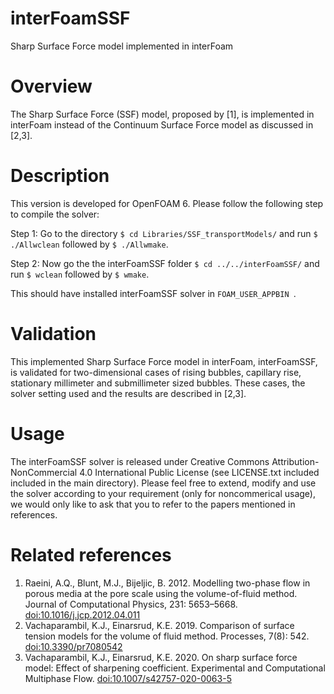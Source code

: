 # interFoamSSF
Sharp Surface Force model implemented in interFoam

# Overview
The Sharp Surface Force (SSF) model, proposed by [1], is implemented in interFoam instead of the Continuum Surface Force model as discussed in [2,3].

# Description
This version is developed for OpenFOAM 6. Please follow the following step to compile the solver:

Step 1: Go to the directory ```$ cd Libraries/SSF_transportModels/``` and run ``` $ ./Allwclean ``` followed by ``` $ ./Allwmake ```. 

Step 2: Now go the the interFoamSSF folder ```$ cd ../../interFoamSSF/``` and run ``` $ wclean ``` followed by ``` $ wmake ```.

This should have installed interFoamSSF solver in ```FOAM_USER_APPBIN ```.

# Validation 
This implemented Sharp Surface Force model in interFoam, interFoamSSF, is validated for two-dimensional cases of rising bubbles, capillary rise, stationary millimeter and submillimeter sized bubbles. These cases, the solver setting used and the results are described in [2,3].

# Usage
The interFoamSSF solver is released under Creative Commons Attribution-NonCommercial 4.0 International Public License (see LICENSE.txt included included in the main directory). Please feel free to extend, modify and use the solver according to your requirement (only for noncommerical usage), we would only like to ask that you to refer to the papers mentioned in references.

# Related references
1. Raeini, A.Q., Blunt, M.J., Bijeljic, B. 2012. Modelling two-phase flow in porous media at the pore scale using the volume-of-fluid method. Journal of Computational Physics, 231: 5653–5668. [doi:10.1016/j.jcp.2012.04.011](https://doi.org/10.1016/j.jcp.2012.04.011)
2. Vachaparambil, K.J., Einarsrud, K.E. 2019. Comparison of surface tension models for the volume of fluid method. Processes, 7(8): 542. [doi:10.3390/pr7080542](https://doi.org/10.3390/pr7080542)
3. Vachaparambil, K.J., Einarsrud, K.E. 2020. On sharp surface force model: Effect of sharpening coefficient. Experimental and Computational Multiphase Flow. [doi:10.1007/s42757-020-0063-5](https://doi.org/10.1007/s42757-020-0063-5)
